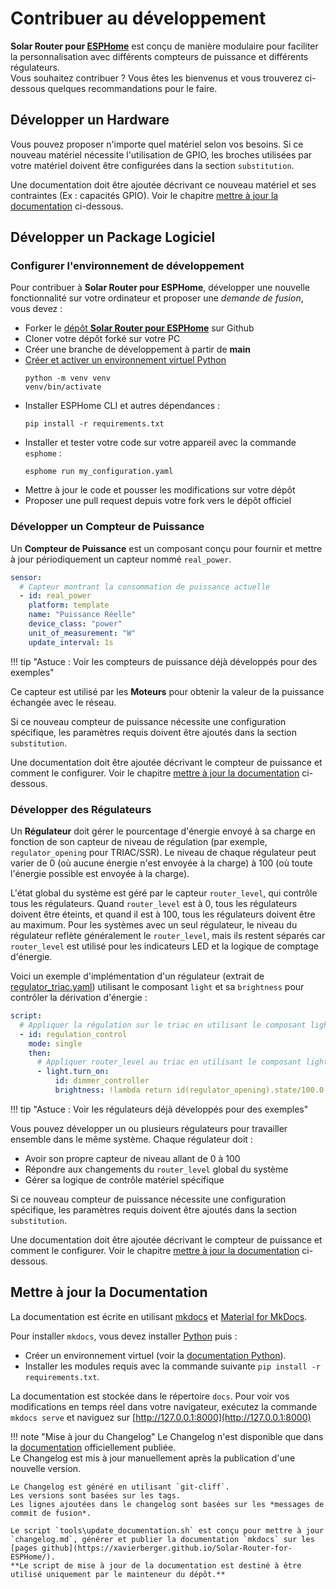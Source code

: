 # Contribuer au développement

**Solar Router pour [ESPHome](http://esphome.io)** est conçu de manière modulaire pour faciliter la personnalisation avec différents compteurs de puissance et différents régulateurs.  
Vous souhaitez contribuer ? Vous êtes les bienvenus et vous trouverez ci-dessous quelques recommandations pour le faire.

## Développer un **Hardware**

Vous pouvez proposer n'importe quel matériel selon vos besoins. Si ce nouveau matériel nécessite l'utilisation de GPIO, les broches utilisées par votre matériel doivent être configurées dans la section `substitution`.

Une documentation doit être ajoutée décrivant ce nouveau matériel et ses contraintes (Ex : capacités GPIO). Voir le chapitre [mettre à jour la documentation](#mettre-à-jour-la-documentation) ci-dessous.

## Développer un **Package Logiciel**

### Configurer l'environnement de développement

Pour contribuer à **Solar Router pour ESPHome**, développer une nouvelle fonctionnalité sur votre ordinateur et proposer une *demande de fusion*, vous devez :

- Forker le [dépôt **Solar Router pour ESPHome**](https://github.com/XavierBerger/Solar-Router-for-ESPHome) sur Github
- Cloner votre dépôt forké sur votre PC
- Créer une branche de développement à partir de **main**
- [Créer et activer un environnement virtuel Python](https://docs.python.org/3/library/venv.html)
    ```shell
    python -m venv venv
    venv/bin/activate
    ```
- Installer ESPHome CLI et autres dépendances :
    ```shell
    pip install -r requirements.txt
    ```
- Installer et tester votre code sur votre appareil avec la commande `esphome` :
    ```shell
    esphome run my_configuration.yaml
    ```
- Mettre à jour le code et pousser les modifications sur votre dépôt
- Proposer une pull request depuis votre fork vers le dépôt officiel

### Développer un **Compteur de Puissance**

Un **Compteur de Puissance** est un composant conçu pour fournir et mettre à jour périodiquement un capteur nommé `real_power`.

```yaml linenums="1"
sensor:
  # Capteur montrant la consommation de puissance actuelle
  - id: real_power
    platform: template
    name: "Puissance Réelle"
    device_class: "power"
    unit_of_measurement: "W"
    update_interval: 1s
```

!!! tip "Astuce : Voir les compteurs de puissance déjà développés pour des exemples"

Ce capteur est utilisé par les **Moteurs** pour obtenir la valeur de la puissance échangée avec le réseau.

Si ce nouveau compteur de puissance nécessite une configuration spécifique, les paramètres requis doivent être ajoutés dans la section `substitution`.

Une documentation doit être ajoutée décrivant le compteur de puissance et comment le configurer. Voir le chapitre [mettre à jour la documentation](#mettre-à-jour-la-documentation) ci-dessous.

### Développer des **Régulateurs**

Un **Régulateur** doit gérer le pourcentage d'énergie envoyé à sa charge en fonction de son capteur de niveau de régulation (par exemple, `regulator_opening` pour TRIAC/SSR). Le niveau de chaque régulateur peut varier de 0 (où aucune énergie n'est envoyée à la charge) à 100 (où toute l'énergie possible est envoyée à la charge).

L'état global du système est géré par le capteur `router_level`, qui contrôle tous les régulateurs. Quand `router_level` est à 0, tous les régulateurs doivent être éteints, et quand il est à 100, tous les régulateurs doivent être au maximum. Pour les systèmes avec un seul régulateur, le niveau du régulateur reflète généralement le `router_level`, mais ils restent séparés car `router_level` est utilisé pour les indicateurs LED et la logique de comptage d'énergie.

Voici un exemple d'implémentation d'un régulateur (extrait de [regulator_triac.yaml](https://github.com/XavierBerger/Solar-Router-for-ESPHome/blob/main/solar_router/regulator_triac.yaml)) utilisant le composant `light` et sa `brightness` pour contrôler la dérivation d'énergie :

```yaml linenums="1"
script:
  # Appliquer la régulation sur le triac en utilisant le composant light
  - id: regulation_control
    mode: single
    then:
      # Appliquer router_level au triac en utilisant le composant light
      - light.turn_on:
          id: dimmer_controller
          brightness: !lambda return id(regulator_opening).state/100.0;
```

!!! tip "Astuce : Voir les régulateurs déjà développés pour des exemples"

Vous pouvez développer un ou plusieurs régulateurs pour travailler ensemble dans le même système. Chaque régulateur doit :
- Avoir son propre capteur de niveau allant de 0 à 100
- Répondre aux changements du `router_level` global du système
- Gérer sa logique de contrôle matériel spécifique

Si ce nouveau compteur de puissance nécessite une configuration spécifique, les paramètres requis doivent être ajoutés dans la section `substitution`.

Une documentation doit être ajoutée décrivant le compteur de puissance et comment le configurer. Voir le chapitre [mettre à jour la documentation](#mettre-à-jour-la-documentation) ci-dessous.

## Mettre à jour la **Documentation**

La documentation est écrite en utilisant [mkdocs](https://www.mkdocs.org/) et [Material for MkDocs](https://squidfunk.github.io/mkdocs-material/).

Pour installer `mkdocs`, vous devez installer [Python](https://python.org) puis :

- Créer un environnement virtuel (voir la [documentation Python](https://docs.python.org/3/library/venv.html)).
- Installer les modules requis avec la commande suivante `pip install -r requirements.txt`.

La documentation est stockée dans le répertoire `docs`. Pour voir vos modifications en temps réel dans votre navigateur, exécutez la commande `mkdocs serve` et naviguez sur [http://127.0.0.1:8000](http://127.0.0.1:8000)

!!! note "Mise à jour du Changelog"
    Le Changelog n'est disponible que dans la [documentation](https://xavierberger.github.io/Solar-Router-for-ESPHome/changelog/) officiellement publiée.  
    Le Changelog est mis à jour manuellement après la publication d'une nouvelle version.

    Le Changelog est généré en utilisant `git-cliff`.  
    Les versions sont basées sur les tags.  
    Les lignes ajoutées dans le changelog sont basées sur les *messages de commit de fusion*.

    Le script `tools\update_documentation.sh` est conçu pour mettre à jour `changelog.md`, générer et publier la documentation `mkdocs` sur les [pages github](https://xavierberger.github.io/Solar-Router-for-ESPHome/).  
    **Le script de mise à jour de la documentation est destiné à être utilisé uniquement par le mainteneur du dépôt.**

